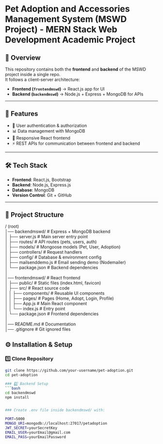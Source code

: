# Pet Adoption and Accessories Management System (MSWD Project) - MERN Stack Web Development Academic Project
## 📌 Overview  
This repository contains both the **frontend** and **backend** of the MSWD project inside a single repo.  
It follows a client-server architecture:  
- **Frontend (`frontendmswd`)** → React.js app for UI  
- **Backend (`backendmswd`)** → Node.js + Express + MongoDB for APIs  

---

## 🚀 Features  
- 🔐 User authentication & authorization  
- 📊 Data management with MongoDB  
- 🎨 Responsive React frontend  
- ⚡ REST APIs for communication between frontend and backend  

---

## 🛠️ Tech Stack  
- **Frontend**: React.js, Bootstrap  
- **Backend**: Node.js, Express.js  
- **Database**: MongoDB  
- **Version Control**: Git + GitHub  

---

## 📂 Project Structure  

/ (root)  
│── backendmswd/              # Express + MongoDB backend  
│   ├── server.js             # Main server entry point  
│   ├── routes/               # API routes (pets, users, auth)  
│   ├── models/               # Mongoose models (Pet, User, Adoption)  
│   ├── controllers/          # Request handlers  
│   ├── config/               # Database & environment config  
│   ├── mailsenddemo.js       # Email sending demo (Nodemailer)  
│   └── package.json          # Backend dependencies  
│  
│── frontendmswd/             # React frontend  
│   ├── public/               # Static files (index.html, favicon)  
│   ├── src/                  # React source code  
│   │   ├── components/       # Reusable UI components  
│   │   ├── pages/            # Pages (Home, Adopt, Login, Profile)  
│   │   ├── App.js            # Main React component  
│   │   └── index.js          # Entry point  
│   └── package.json          # Frontend dependencies  
│  
│── README.md                 # Documentation  
│── .gitignore                # Git ignored files  


## ⚙️ Installation & Setup  

### 1️⃣ Clone Repository  
```bash
git clone https://github.com/your-username/pet-adoption.git
cd pet-adoption

### 2️⃣ Backend Setup
```bash
cd backendmswd
npm install


### Create .env file inside backendmswd/ with:

PORT=5000
MONGO_URI=mongodb://localhost:27017/petadoption
JWT_SECRET=yourSecretKey
EMAIL_USER=yourEmail@gmail.com
EMAIL_PASS=yourEmailPassword
